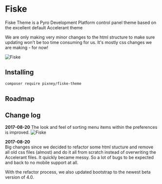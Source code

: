 # Fiske
Fiske Theme is a Pyro Development Platform control panel theme based on the excellent default Accelerant theme

We are only making very minor changes to the html structure to make sure updating won't be too time consuming for us. It's mostly css changes we are making - for now!

![Fiske](https://image.ibb.co/mX4sda/Screen_Shot_2017_09_06_at_11_18_26.png)

## Installing
```bash
composer require pixney/fiske-theme
```

## Roadmap


## Change log
**2017-08-20**
The look and feel of sorting menu items within the preferences is improved.
![Fiske](https://image.ibb.co/iFgoJa/Screen_Shot_2017_09_06_at_11_16_15.png)

**2017-08-20**  
Big changes since we decided to refactor some html stucture and remove all old css files (almost) and do it all
from scratch instead of overwriting the Accelerant files. It quickly became messy. So a lot of bugs to be expected and
back to no mobile support at all.

With the refactor process, we also updated bootstrap to the newest beta version of 4.0.
